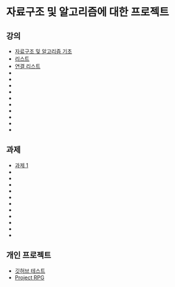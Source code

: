 # 자료구조 및 알고리즘에 대한 프로젝트
## 강의
+ [자료구조 및 알고리즘 기초](https://github.com/parkrye/KGA/tree/master/02_CSharpAlgorithm/Study/00_Algorithm)
+ [리스트](https://github.com/parkrye/KGA/tree/master/02_CSharpAlgorithm/Study/01_List)
+ [연결 리스트](https://github.com/parkrye/KGA/tree/develop/02_CSharpAlgorithm/Study/02_LinkedList)
+ []()
+ []()
+ []()
+ []()
+ []()
+ []()
+ []()
+ []()
+ []()
+ []()
## 과제
+ [과제 1](https://github.com/parkrye/KGA/tree/master/02_CSharpAlgorithm/Homework/Homerwork_01)
+ []()
+ []()
+ []()
+ []()
+ []()
+ []()
+ []()
+ []()
+ []()
+ []()
+ []()
## 개인 프로젝트
+ [깃허브 테스트](https://github.com/parkrye/KGA/tree/master/02_CSharpAlgorithm/PersonalProject/GithubTest)
+ [Project RPG](https://github.com/parkrye/KGA/tree/develop/02_CSharpAlgorithm/PersonalProject/ProjectRPG)